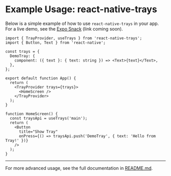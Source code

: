 # Example Usage: react-native-trays

Below is a simple example of how to use `react-native-trays` in your app. For a live demo, see the [Expo Snack](https://snack.expo.dev/) (link coming soon).

```tsx
import { TrayProvider, useTrays } from 'react-native-trays';
import { Button, Text } from 'react-native';

const trays = {
  DemoTray: {
    component: ({ text }: { text: string }) => <Text>{text}</Text>,
  },
};

export default function App() {
  return (
    <TrayProvider trays={trays}>
      <HomeScreen />
    </TrayProvider>
  );
}

function HomeScreen() {
  const traysApi = useTrays('main');
  return (
    <Button
      title="Show Tray"
      onPress={() => traysApi.push('DemoTray', { text: 'Hello from Tray!' })}
    />
  );
}
```

---

For more advanced usage, see the full documentation in [README.md](./README.md).
